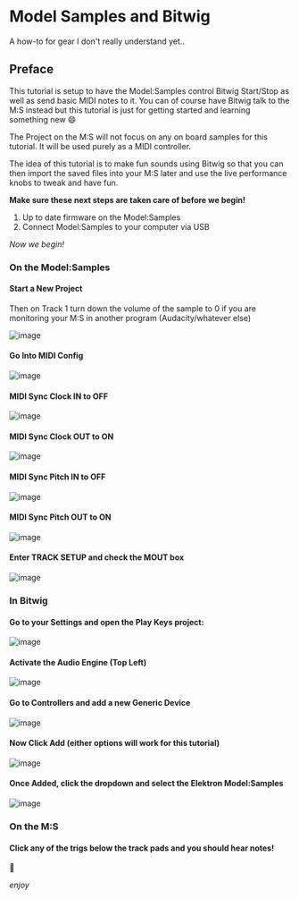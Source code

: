 # Model Samples and Bitwig

A how-to for gear I don't really understand yet..

## Preface

This tutorial is setup to have the Model:Samples control Bitwig Start/Stop as well as send basic MIDI notes to it. You can of course have Bitwig talk to the M:S instead but this tutorial is just for getting started and learning something new :smile:

The Project on the M:S will not focus on any on board samples for this tutorial. It will be used purely as a MIDI controller.

The idea of this tutorial is to make fun sounds using Bitwig so that you can then import the saved files into your M:S later and use the live performance knobs to tweak and have fun.

**Make sure these next steps are taken care of before we begin!**

1. Up to date firmware on the Model:Samples
1. Connect Model:Samples to your computer via USB

_Now we begin!_

### On the Model:Samples

#### Start a New Project

Then on Track 1 turn down the volume of the sample to 0 if you are monitoring your M:S in another program (Audacity/whatever else)

![image](https://user-images.githubusercontent.com/9837366/72222943-bb47c780-352f-11ea-951b-63a41f7aa249.png)

#### Go Into MIDI Config

![image](https://user-images.githubusercontent.com/9837366/72222950-c995e380-352f-11ea-9680-a74dcde5bbd3.png)

#### MIDI Sync Clock IN to OFF

![image](https://user-images.githubusercontent.com/9837366/72222953-d0bcf180-352f-11ea-8d0e-e789544fec97.png)

#### MIDI Sync Clock OUT to ON

![image](https://user-images.githubusercontent.com/9837366/72222959-d74b6900-352f-11ea-832f-b5e53fb26f37.png)

#### MIDI Sync Pitch IN to OFF

![image](https://user-images.githubusercontent.com/9837366/72223072-e4b52300-3530-11ea-9b1c-544545ddee4b.png)

#### MIDI Sync Pitch OUT to ON

![image](https://user-images.githubusercontent.com/9837366/72222966-e6321b80-352f-11ea-8b43-71b213e56014.png)

#### Enter TRACK SETUP and check the MOUT box

![image](https://user-images.githubusercontent.com/9837366/72222971-edf1c000-352f-11ea-8b8d-3157d5ac9495.png)

### In Bitwig

#### Go to your Settings and open the **Play Keys** project:

![image](https://user-images.githubusercontent.com/9837366/72223264-74a79c80-3532-11ea-9e33-a6dc6d19dc20.png)

#### Activate the Audio Engine (Top Left)

![image](https://user-images.githubusercontent.com/9837366/72223269-89843000-3532-11ea-9b37-9a8790530e90.png)

#### Go to Controllers and add a new Generic Device

![image](https://user-images.githubusercontent.com/9837366/72223284-ab7db280-3532-11ea-878b-399a58038d18.png)

#### Now Click Add (either options will work for this tutorial)

![image](https://user-images.githubusercontent.com/9837366/72223290-b6d0de00-3532-11ea-8081-f21262984d1a.png)

#### Once Added, click the dropdown and select the Elektron Model:Samples

![image](https://user-images.githubusercontent.com/9837366/72223298-cbad7180-3532-11ea-8046-ab1c13d40dc0.png)

### On the M:S

#### Click any of the trigs below the track pads and you should hear notes!

:tada:

_enjoy_
